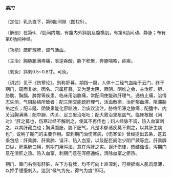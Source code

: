 ##### 期门

〔定位〕乳头直下，第6肋间隙（图125）。

〔解剖〕在第6、7肋间内端，有腹内外斜肌及腹横肌，有第6肋间动、静脉；布有第6肋间神经。

〔功能〕疏肝理脾，调气活血。

〔主治〕胸胁胀满疼痛，呕逆吞酸，胁下积聚，奔豚喘咳，疟疾。

〔刺灸〕斜刺0.5~0.8寸。可灸。

〔讲述〕见于《伤寒论》。别称肝募。期指一周，人体十二经气血始于云门，终于期门，周而复始，因名。穴属肝募，又为足太阴、厥阴、阴维之会，主治肝、胆、胁肋、胸膈、脾胃等疾患。临床用治胁痛，常配间使能疏肝理气，通络止痛，治情志失测，气阻胁络所致者；配三阴交能疏肝理气，活血散瘀，治肝郁血滞，阻滞胁络之疾；配丰隆、阴陵泉能化瘀祛浊，治痰饮流注，胁络阻滞之胁痛；配膻中、内关治胸满痛；配中腕、内关、足三里治呕吐；配大敦治坚痃疝气。临床根据《问对》“肝之募也，伤寒过经不解刺之，使其不再传也；妇人经脉不调，热入血室刺之，以其肝藏血也；胸满腹胀，胁下肥气，凡是木郁诸疾莫不剩之，以其肝主病也"，说明了期门的主要作用。查刺期门治伤寒病，《伤寒论》曾经提出五条，这五条包括：肝乘脾、肝乘肺、误汗、热入血室，以及配巨阙治少阴尸厥等症。肝乘牌曰纵，肝乘肺曰横，刺期门用泻法，意在泻肝之实。误汗伤律，热结谵语，泻期门意在清肝之热。热入血室，刺期门意在泻瘀通结，清除血室之瘀热。

期门、章门右侧有肝脏，左下方有脾，均不可向上直深刺，可根据病人肌肉厚薄，以押手缓慢刺入，达到“候气为先，得气为度”即可。
